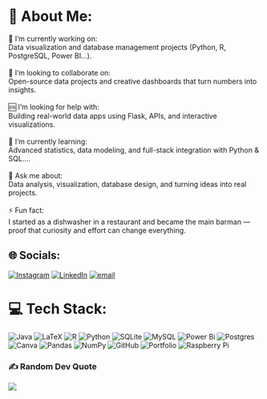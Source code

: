 # 💫 About Me:
🧠 I’m currently working on:<br>Data visualization and database management projects (Python, R, PostgreSQL, Power BI...).<br><br>🤝 I’m looking to collaborate on:<br>Open-source data projects and creative dashboards that turn numbers into insights.<br><br>🆘 I’m looking for help with:<br>Building real-world data apps using Flask, APIs, and interactive visualizations.<br><br>🌱 I’m currently learning:<br>Advanced statistics, data modeling, and full-stack integration with Python & SQL....<br><br>💬 Ask me about:<br>Data analysis, visualization, database design, and turning ideas into real projects.<br><br>⚡ Fun fact:<br>I started as a dishwasher in a restaurant and became the main barman — proof that curiosity and effort can change everything.


## 🌐 Socials:
[![Instagram](https://img.shields.io/badge/Instagram-%23E4405F.svg?logo=Instagram&logoColor=white)](https://instagram.com/datboi__saint) [![LinkedIn](https://img.shields.io/badge/LinkedIn-%230077B5.svg?logo=linkedin&logoColor=white)](https://linkedin.com/in/serigne-fall-841569385/) [![email](https://img.shields.io/badge/Email-D14836?logo=gmail&logoColor=white)](mailto:s2mfa2l@gmail.com) 

# 💻 Tech Stack:
![Java](https://img.shields.io/badge/java-%23ED8B00.svg?style=plastic&logo=openjdk&logoColor=white) ![LaTeX](https://img.shields.io/badge/latex-%23008080.svg?style=plastic&logo=latex&logoColor=white) ![R](https://img.shields.io/badge/r-%23276DC3.svg?style=plastic&logo=r&logoColor=white) ![Python](https://img.shields.io/badge/python-3670A0?style=plastic&logo=python&logoColor=ffdd54) ![SQLite](https://img.shields.io/badge/sqlite-%2307405e.svg?style=plastic&logo=sqlite&logoColor=white) ![MySQL](https://img.shields.io/badge/mysql-4479A1.svg?style=plastic&logo=mysql&logoColor=white) ![Power Bi](https://img.shields.io/badge/power_bi-F2C811?style=plastic&logo=powerbi&logoColor=black) ![Postgres](https://img.shields.io/badge/postgres-%23316192.svg?style=plastic&logo=postgresql&logoColor=white) ![Canva](https://img.shields.io/badge/Canva-%2300C4CC.svg?style=plastic&logo=Canva&logoColor=white) ![Pandas](https://img.shields.io/badge/pandas-%23150458.svg?style=plastic&logo=pandas&logoColor=white) ![NumPy](https://img.shields.io/badge/numpy-%23013243.svg?style=plastic&logo=numpy&logoColor=white) ![GitHub](https://img.shields.io/badge/github-%23121011.svg?style=plastic&logo=github&logoColor=white) ![Portfolio](https://img.shields.io/badge/Portfolio-%23000000.svg?style=plastic&logo=firefox&logoColor=#FF7139) ![Raspberry Pi](https://img.shields.io/badge/-Raspberry_Pi-C51A4A?style=plastic&logo=Raspberry-Pi)

### ✍️ Random Dev Quote
![](https://quotes-github-readme.vercel.app/api?type=horizontal&theme=dark)

<!-- Proudly created with GPRM ( https://gprm.itsvg.in ) -->
